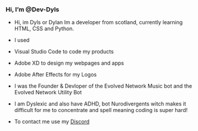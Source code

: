 ### Hi, I’m @Dev-Dyls

- Hi, im Dyls or Dylan Im a developer from scotland, currently learning HTML, CSS and Python. 

- I used 
- Visual Studio Code to code my products
- Adobe XD to design my webpages and apps
- Adobe After Effects for my Logos 


- I was the Founder & Devloper of the Evolved Network Music bot and the Evolved Network Utility Bot

- I am Dyslexic and also have ADHD, bot Nurodivergents witch makes it difficult for me to concentrate and spell meaning coding is super hard!

- To contact me use my [Discord](https://discordapp.com/users/417831013465587712/) 

<!---
Dev-Dyls/Dev-Dyls is a ✨ special ✨ repository because its `README.md` (this file) appears on your GitHub profile.
You can click the Preview link to take a look at your changes.
--->
